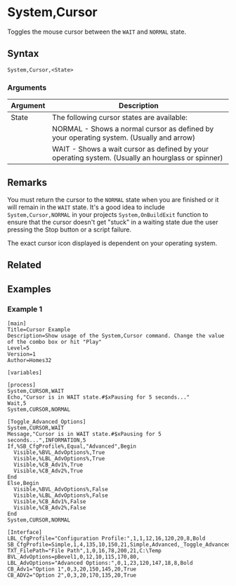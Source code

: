 # System,Cursor

Toggles the mouse cursor between the `WAIT` and `NORMAL` state.

## Syntax

```pebakery
System,Cursor,<State>
```

### Arguments

| Argument | Description |
| --- | --- |
| State | The following cursor states are available: |
|| NORMAL - Shows a normal cursor as defined by your operating system. (Usually and arrow)|
|| WAIT - Shows a wait cursor as defined by your operating system. (Usually an hourglass or spinner) |

## Remarks

You must return the cursor to the `NORMAL` state when you are finished or it will remain in the `WAIT` state. It's a good idea to include `System,Cursor,NORMAL` in your projects `System,OnBuildExit` function to ensure that the cursor doesn't get "stuck" in a waiting state due the user pressing the Stop button or a script failure.

The exact cursor icon displayed is dependent on your operating system.

## Related

## Examples

### Example 1

```pebakery
[main]
Title=Cursor Example
Description=Show usage of the System,Cursor command. Change the value of the combo box or hit "Play"
Level=5
Version=1
Author=Homes32

[variables]

[process]
System,CURSOR,WAIT
Echo,"Cursor is in WAIT state.#$xPausing for 5 seconds..."
Wait,5
System,CURSOR,NORMAL

[Toggle_Advanced_Options]
System,CURSOR,WAIT
Message,"Cursor is in WAIT state.#$xPausing for 5 seconds...",INFORMATION,5
If,%SB_CfgProfile%,Equal,"Advanced",Begin
  Visible,%BVL_AdvOptions%,True
  Visible,%LBL_AdvOptions%,True
  Visible,%CB_Adv1%,True
  Visible,%CB_Adv2%,True
End
Else,Begin
  Visible,%BVL_AdvOptions%,False
  Visible,%LBL_AdvOptions%,False
  Visible,%CB_Adv1%,False
  Visible,%CB_Adv2%,False
End
System,CURSOR,NORMAL

[Interface]
LBL_CfgProfile="Configuration Profile:",1,1,12,16,120,20,8,Bold
SB_CfgProfile=Simple,1,4,135,10,150,21,Simple,Advanced,_Toggle_Advanced_Options_,True
TXT_FilePath="File Path",1,0,16,78,200,21,C:\Temp
BVL_AdvOptions=pBevel1,0,12,10,115,170,80,
LBL_AdvOptions="Advanced Options:",0,1,23,120,147,18,8,Bold
CB_Adv1="Option 1",0,3,20,150,145,20,True
CB_ADV2="Option 2",0,3,20,170,135,20,True
```